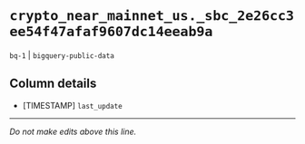# `crypto_near_mainnet_us._sbc_2e26cc3ee54f47afaf9607dc14eeab9a`
`bq-1` | `bigquery-public-data`

## Column details
* [TIMESTAMP] `last_update`

-------------------------------------------------------------------------------
*Do not make edits above this line.*
